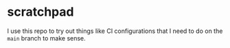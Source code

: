 # scratchpad

I use this repo to try out things like CI configurations that I need to do on the `main` branch to make sense.
